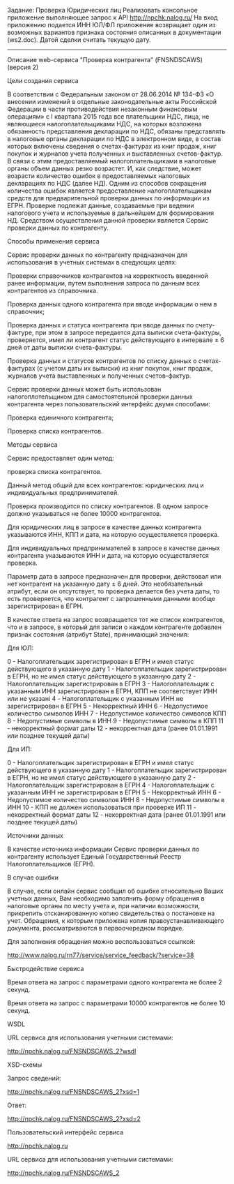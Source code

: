 Задание: Проверка Юридических лиц
Реализовать консольное приложение выполняющее запрос к API http://npchk.nalog.ru/
На вход приложению подается ИНН ЮЛ/ФЛ приложение возвращает один из возможных
вариантов признака состояния описанных в документации (ws2.doc).
Датой сделки считать текущую дату.

---------------------------------------------------
Описание web-сервиса "Проверка контрагента" (FNSNDSCAWS) (версия 2) 
 
  
 
 Цели создания сервиса  
 
 В соответствии с Федеральным законом от 28.06.2014 № 134-ФЗ «О внесении изменений в отдельные законодательные акты Российской Федерации в части противодействия незаконным финансовым операциям» с I квартала 2015 года все плательщики НДС, лица, не являющиеся налогоплательщиками НДС, на которых возложена обязанность представления декларации по НДС, обязаны представлять в налоговые органы декларации по НДС в электронном виде, в состав которых включены сведения о счетах-фактурах из книг продаж, книг покупок и журналов учета полученных и выставленных счетов-фактур. В связи с этим предоставляемый налогоплательщиками в налоговые органы объем данных резко возрастет. И, как следствие, может возрасти количество ошибок в предоставляемых налоговых декларациях по НДС (далее НД). Одним из способов сокращения количества ошибок является предоставление налогоплательщикам средств для предварительной проверки данных по информации из ЕГРН. Проверке подлежат данные, создаваемые при ведении налогового учета и используемые в дальнейшем для формирования НД. Средством осуществления данной проверки является Сервис проверки данных по контрагенту. 
 
 Способы применения сервиса 
 
 Сервис проверки данных по контрагенту предназначен для использования в учетных системах в следующих целях: 
 
 Проверки справочников контрагентов на корректность введенной ранее информации, путем выполнения запроса по данным всех контрагентов из справочника. 
 
 Проверка данных одного контрагента при вводе информации о нем в справочник; 
 
 Проверка данных и статуса контрагента при вводе данных по счету-фактуре, при этом в запросе передается дата выписки счета-фактуры, проверяется, имел ли контрагент статус действующего в интервале ± 6 дней от даты выписки счета-фактуры. 
 
 Проверка данных и статусов контрагентов по списку данных о счетах-фактурах (с учетом даты их выписки) из книг покупок, книг продаж, журналов учета выставленных и полученных счетов-фактур. 
 
 Сервис проверки данных может быть использован налогоплотельщиком для самостоятельной проверки данных контрагента через пользовательский интерфейс  двумя способами: 
 
 Проверка единичного контрагента; 
 
 Проверка списка контрагентов. 
 
 Методы сервиса 
 
 Сервис предоставляет один метод: 
 
 проверка списка контрагентов. 
 
 Данный метод общий для всех контрагентов:  юридических лиц и индивидуальных предпринимателей. 
 
 Проверка производится по списку контрагентов. В одном запросе должно указываться не более 10000 контрагентов. 
 
  Для юридических лиц в запросе в качестве данных контрагента указываются ИНН, КПП и дата, на которую осуществляется проверка.  
 
 Для индивидуальных предпринимателей в запросе в качестве данных контрагента указываются ИНН и дата, на которую осуществляется проверка.  
 
 Параметр дата в запросе предназначен для проверки, действовал или нет контрагент  на указанную дату ± 6 дней.  Это необязательный атрибут, если он отсутствует, то  проверка делается без учета даты, то есть проверяется, что контрагент с запрошенными данными  вообще  зарегистрирован в ЕГРН. 
 
 В качестве ответа на запрос  возвращается тот же список контрагентов, что и в запросе, в который для записи о каждом контрагенте добавлен признак состояния (атрибут State), принимающий значения: 
 
 Для ЮЛ: 
 
 0 - Налогоплательщик зарегистрирован в ЕГРН и имел статус действующего в указанную дату 
 1 - Налогоплательщик зарегистрирован в ЕГРН, но не имел статус действующего в указанную дату 
 2 - Налогоплательщик зарегистрирован в ЕГРН 
 3 - Налогоплательщик с указанным ИНН зарегистрирован в ЕГРН, КПП не соответствует ИНН или не указанi 
 4 - Налогоплательщик с указанным ИНН не зарегистрирован в ЕГРН 
 5 - Некорректный ИНН 
 6 - Недопустимое количество символов ИНН 
 7 - Недопустимое количество символов КПП 
 8 - Недопустимые символы в ИНН 
 9 - Недопустимые символы в КПП 
 11 - некорректный формат даты 
 12 - некорректная дата (ранее 01.01.1991 или позднее текущей даты) 
 
 Для ИП: 
 
 0 - Налогоплательщик зарегистрирован в ЕГРН и имел статус действующего в указанную дату 
 1 - Налогоплательщик зарегистрирован в ЕГРН, но не имел статус действующего в указанную дату 
 2 - Налогоплательщик зарегистрирован в ЕГРН 
 4 - Налогоплательщик с указанным ИНН не зарегистрирован в ЕГРН 
 5 - Некорректный ИНН 
 6 - Недопустимое количество символов ИНН 
 8 - Недопустимые символы в ИНН 
 10 - КПП не должен использоваться при проверке ИП 
 11 - некорректный формат даты 
 12 - некорректная дата (ранее 01.01.1991 или позднее текущей даты) 
 
 Источники данных 
 
 В качестве источника информации Сервис проверки данных по контрагенту использует Единый Государственный Реестр Налогоплательщиков  (ЕГРН). 
 
 В случае ошибки 
 
 В случае, если онлайн сервис сообщил об ошибке относительно Ваших учетных данных, Вам необходимо заполнить форму обращения в налоговые органы по месту учета и, при наличии возможности, прикрепить отсканированную копию свидетельства о постановке на учет. Обращения, к которым приложена копия правоустанавливающего документа, рассматриваются в первоочередном порядке.  
 
 Для заполнения обращения можно воспользоваться ссылкой: 
 
 http://www.nalog.ru/rn77/service/service_feedback/?service=38 
 
 Быстродействие сервиса 
 
 Время ответа на запрос с параметрами одного контрагента не более  2 секунд. 
 
 Время ответа на запрос с параметрами 10000 контрагентов не более 10 секунд. 
 
 WSDL 
 
 URL сервиса для использования учетными системами: 
 
 http://npchk.nalog.ru/FNSNDSCAWS_2?wsdl 
 
 XSD-схемы 
 
 Запрос сведений: 
 
 http://npchk.nalog.ru/FNSNDSCAWS_2?xsd=1 
 
 Ответ: 
 
 http://npchk.nalog.ru/FNSNDSCAWS_2?xsd=2 
 
 Пользовательский интерфейс сервиса 
 
 http://npchk.nalog.ru 
 
 URL сервиса для использования учетными системами: 
 
 http://npchk.nalog.ru/FNSNDSCAWS_2 
